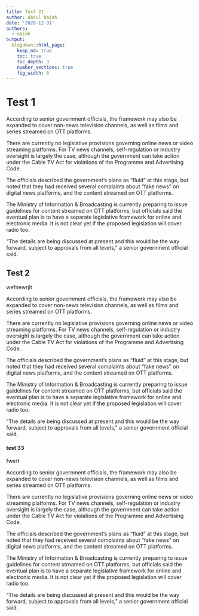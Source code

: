 ```yaml
---
title: Test 21
author: Abdul Najah
date: '2020-12-31'
authors:
  - najah
output:
  blogdown::html_page:
    keep_md: true
    toc: true
    toc_depth: 3
    number_sections: true
    fig_width: 6
---
```


# Test 1



According to senior government officials, the framework may also be expanded to cover non-news television channels, as well as films and series streamed on OTT platforms.

There are currently no legislative provisions governing online news or video streaming platforms. For TV news channels, self-regulation or industry oversight is largely the case, although the government can take action under the Cable TV Act for violations of the Programme and Advertising Code.

The officials described the government’s plans as “fluid” at this stage, but noted that they had received several complaints about “fake news” on digital news platforms, and the content streamed on OTT platforms.

The Ministry of Information & Broadcasting is currently preparing to issue guidelines for content streamed on OTT platforms, but officials said the eventual plan is to have a separate legislative framework for online and electronic media. It is not clear yet if the proposed legislation will cover radio too.

“The details are being discussed at present and this would be the way forward, subject to approvals from all levels,” a senior government official said.

## Test 2

wefnewrjit

According to senior government officials, the framework may also be expanded to cover non-news television channels, as well as films and series streamed on OTT platforms.

There are currently no legislative provisions governing online news or video streaming platforms. For TV news channels, self-regulation or industry oversight is largely the case, although the government can take action under the Cable TV Act for violations of the Programme and Advertising Code.

The officials described the government’s plans as “fluid” at this stage, but noted that they had received several complaints about “fake news” on digital news platforms, and the content streamed on OTT platforms.

The Ministry of Information & Broadcasting is currently preparing to issue guidelines for content streamed on OTT platforms, but officials said the eventual plan is to have a separate legislative framework for online and electronic media. It is not clear yet if the proposed legislation will cover radio too.

“The details are being discussed at present and this would be the way forward, subject to approvals from all levels,” a senior government official said.


#### test 33

fwert


According to senior government officials, the framework may also be expanded to cover non-news television channels, as well as films and series streamed on OTT platforms.

There are currently no legislative provisions governing online news or video streaming platforms. For TV news channels, self-regulation or industry oversight is largely the case, although the government can take action under the Cable TV Act for violations of the Programme and Advertising Code.

The officials described the government’s plans as “fluid” at this stage, but noted that they had received several complaints about “fake news” on digital news platforms, and the content streamed on OTT platforms.

The Ministry of Information & Broadcasting is currently preparing to issue guidelines for content streamed on OTT platforms, but officials said the eventual plan is to have a separate legislative framework for online and electronic media. It is not clear yet if the proposed legislation will cover radio too.

“The details are being discussed at present and this would be the way forward, subject to approvals from all levels,” a senior government official said.
